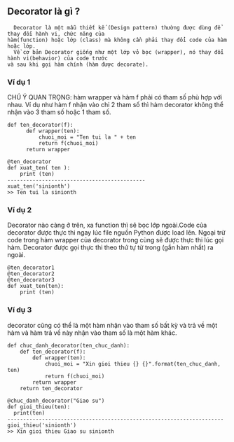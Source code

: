 ## Decorator là gì ?

```
  Decorator là một mẫu thiết kế (Design pattern) thường được dùng để thay đổi hành vi, chức năng của 
hàm(function) hoặc lớp (class) mà không cần phải thay đổi code của hàm hoặc lớp.
  Về cơ bản Decorator giống như một lớp vỏ bọc (wrapper), nó thay đổi hành vi(behavior) của code trước
và sau khi gọi hàm chính (hàm được decorate).
```

### Ví dụ 1
  CHÚ Ý QUAN TRỌNG: hàm wrapper và hàm f phải có tham số phù hợp với nhau. Ví dụ như hàm f nhận vào chỉ 2 tham số thì hàm decorator không thể nhận vào 3 tham số hoặc 1 tham số.

```
def ten_decorator(f):
      def wrapper(ten):
          chuoi_moi = "Ten tui la " + ten
          return f(chuoi_moi)
      return wrapper

@ten_decorator
def xuat_ten( ten ):
    print (ten)
--------------------------------------------
xuat_ten('sinionth')                     
>> Ten tui la sinionth                   
```

### Ví dụ 2
  Decorator nào càng ở trên, xa function thì sẽ bọc lớp ngoài.Code của decorator được thực thi ngay lúc file nguồn Python được load lên. Ngoại trừ code trong hàm wrapper của decorator trong cùng sẽ được thực thi lúc gọi hàm. Decorator được gọi thực thi theo thứ tự từ trong (gần hàm nhất) ra ngoài. 
```
@ten_decorator1
@ten_decorator2
@ten_decorator3
def xuat_ten(ten):
    print (ten)
```

### Ví dụ 3
  decorator cũng có thể là một hàm nhận vào tham số bất kỳ và trả về một hàm và hàm trả về này nhận vào tham số là một hàm khác.
```
def chuc_danh_decorator(ten_chuc_danh):
    def ten_decorator(f):
        def wrapper(ten):
            chuoi_moi = "Xin gioi thieu {} {}".format(ten_chuc_danh, ten)
            return f(chuoi_moi)
        return wrapper
    return ten_decorator
  
@chuc_danh_decorator("Giao su")
def gioi_thieu(ten):
  print(ten)
---------------------------------------------------------------------
gioi_thieu('sinionth')
>> Xin gioi thieu Giao su sinionth
```
